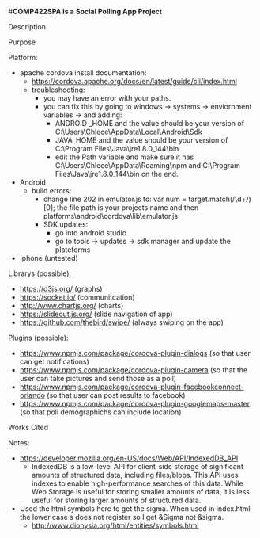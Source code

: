 #**COMP422SPA is a Social Polling App Project**

Description 

Purpose

Platform: 
- apache cordova install documentation:
  - https://cordova.apache.org/docs/en/latest/guide/cli/index.html
  - troubleshooting: 
    - you may have an error with your paths. 
    - you can fix this by going to windows -> systems -> enviornment variables -> and adding: 
      - ANDROID _HOME and the value should be your version of C:\Users\Chlece\AppData\Local\Android\Sdk
      - JAVA_HOME and the value should be your version of C:\Program Files\Java\jre1.8.0_144\bin
      - edit the Path variable and make sure it has C:\Users\Chlece\AppData\Roaming\npm and C:\Program Files\Java\jre1.8.0_144\bin on the end. 
- Android
  - build errors: 
    - change line 202 in emulator.js to: var num = target.match(/\d+/)[0]; the file path is your projects name and then platforms\android\cordova\lib\emulator.js 
    - SDK updates: 
      - go into android studio
      - go to tools -> updates -> sdk manager and update the plateforms
- Iphone (untested)

Librarys (possible):
- https://d3js.org/ (graphs)
- https://socket.io/ (communitcation) 
- http://www.chartjs.org/ (charts)
- https://slideout.js.org/ (slide navigation of app)
- https://github.com/thebird/swipe/ (always swiping on the app)

Plugins (possible): 
- https://www.npmjs.com/package/cordova-plugin-dialogs (so that user can get notifications)
- https://www.npmjs.com/package/cordova-plugin-camera (so that the user can take pictures and send those as a poll)
- https://www.npmjs.com/package/cordova-plugin-facebookconnect-orlando (so that user can post results to facebook)
- https://www.npmjs.com/package/cordova-plugin-googlemaps-master (so that poll demographichs can include location) 

Works Cited 

Notes:
- https://developer.mozilla.org/en-US/docs/Web/API/IndexedDB_API
  - IndexedDB is a low-level API for client-side storage of significant amounts of structured data, including files/blobs. This API uses  indexes to enable high-performance searches of this data. While Web Storage is useful for storing smaller amounts of data, it is less useful for storing larger amounts of structured data.
- Used the html symbols here to get the sigma. When used in index.html the lower case s does not register so I get &Sigma not &sigma.
  - http://www.dionysia.org/html/entities/symbols.html
 

